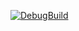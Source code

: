 [![DebugBuild](https://github.com/nakanuma/GE3/actions/workflows/DebugBuild.yml/badge.svg)](https://github.com/nakanuma/GE3/actions/workflows/DebugBuild.yml)
